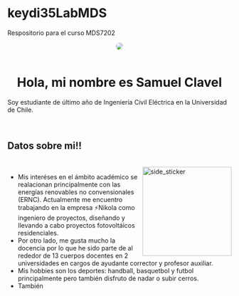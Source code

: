 # keydi35LabMDS
Respositorio para el curso MDS7202

<div align="center">
    <img src='paneles.jpeg' style="border-radius: 15px">
</div>
<br>

<h1 align="center">Hola, mi nombre es Samuel Clavel </h1>

Soy estudiante de último año de Ingeniería Civil Eléctrica en la Universidad de Chile. 
</div>
<br>

## Datos sobre mi!!

<br>

<img align="right" width=200px height=200px alt="side_sticker" src="https://media.giphy.com/media/TEnXkcsHrP4YedChhA/giphy.gif" />

- Mis interéses en el ámbito académico se realacionan principalmente con las energías renovables no convensionales (ERNC). Actualmente me encuentro trabajando en la empresa ⚡Nikola como ingeniero de proyectos, diseñando y llevando a cabo proyectos fotovoltáicos residenciales. 
- Por otro lado, me gusta mucho la docencia por lo que he sido parte de al rededor de 13 cuerpos docentes en 2 universidades en cargos de ayudante corrector y profesor auxiliar. 
- Mis hobbies son los deportes: handball, basquetbol y futbol principalmente pero también disfruto de nadar o subir cerros.
- También 
<br>
